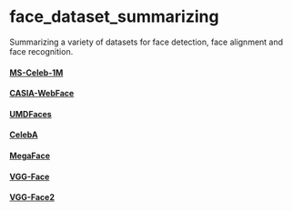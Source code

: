 # face_dataset_summarizing
Summarizing a variety of datasets for face detection, face alignment and face recognition.

#### [MS-Celeb-1M](https://www.microsoft.com/en-us/research/project/ms-celeb-1m-challenge-recognizing-one-million-celebrities-real-world/)  <br>
#### [CASIA-WebFace](http://www.cbsr.ia.ac.cn/english/CASIA-WebFace-Database.html) <br>
#### [UMDFaces](http://www.umdfaces.io/) <br>
#### [CelebA](http://mmlab.ie.cuhk.edu.hk/projects/CelebA.html) <br>
#### [MegaFace](http://megaface.cs.washington.edu/) <br>
#### [VGG-Face](http://www.robots.ox.ac.uk/~vgg/data/vgg_face/) <br>
#### [VGG-Face2](http://www.robots.ox.ac.uk/~vgg/data/vgg_face2/) <br>

